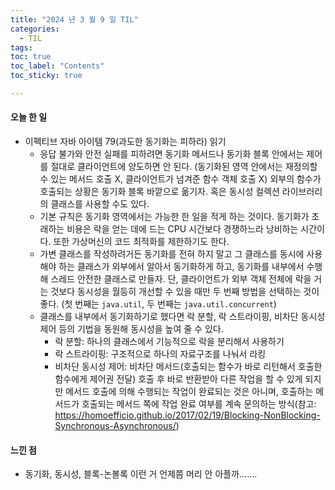 ```yaml
---
title: "2024 년 3 월 9 일 TIL"
categories:
  - TIL
tags:
toc: true
toc_label: "Contents"
toc_sticky: true

---
```


#### 오늘 한 일

* 이펙티브 자바 아이템 79(과도한 동기화는 피하라) 읽기
  * 응답 불가와 안전 실패를 피하려면 동기화 메서드나 동기화 블록 안에서는 제어를 절대로 클라이언트에 양도하면 안 된다. (동기화된 영역 안에서는 재정의할 수 있는 메서드 호출 X, 클라이언트가 넘겨준 함수 객체 호출 X) 외부의 함수가 호출되는 상황은 동기화 블록 바깥으로 옮기자. 혹은 동시성 컬렉션 라이브러리의 클래스를 사용할 수도 있다.
  * 기본 규칙은 동기화 영역에서는 가능한 한 일을 적게 하는 것이다. 동기화가 초래하는 비용은 락을 얻는 데에 드는 CPU 시간보다 경쟁하느라 낭비하는 시간이다. 또한 가상머신의 코드 최적화를 제한하기도 한다.
  * 가변 클래스를 작성하려거든 동기화를 전혀 하지 말고 그 클래스를 동시에 사용해야 하는 클래스가 외부에서 알아서 동기화하게 하고, 동기화를 내부에서 수행해 스레드 안전한 클래스로 만들자. 단, 클라이언트가 외부 객체 전체에 락을 거는 것보다 동시성을 월등히 개선할 수 있을 때만 두 번째 방법을 선택하는 것이 좋다. (첫 번째는 `java.util`, 두 번째는 `java.util.concurrent`) 
  * 클래스를 내부에서 동기화하기로 했다면 락 분할, 락 스트라이핑, 비차단 동시성 제어 등의 기법을 동원해 동시성을 높여 줄 수 있다.
    * 락 분할: 하나의 클래스에서 기능적으로 락을 분리해서 사용하기
    * 락 스트라이핑: 구조적으로 하나의 자료구조를 나눠서 라킹
    * 비차단 동시성 제어: 비차단 메서드(호출되는 함수가 바로 리턴해서 호출한 함수에게 제어권 전달) 호출 후 바로 반환받아 다른 작업을 할 수 있게 되지만 메서드 호출에 의해 수행되는 작업이 완료되는 것은 아니며, 호출하는 메서드가 호출되는 메서드 쪽에 작업 완료 여부를 계속 문의하는 방식(참고: https://homoefficio.github.io/2017/02/19/Blocking-NonBlocking-Synchronous-Asynchronous/) 

  




#### 느낀 점

* 동기화, 동시성, 블록-논볼록 이런 거 언제쯤 머리 안 아플까.......